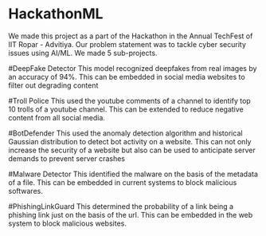 # HackathonML

We made this project as a part of the Hackathon in the Annual TechFest of IIT Ropar - Advitiya. Our problem statement was to tackle cyber security issues using AI/ML. We made 5 sub-projects.

#DeepFake Detector
This model recognized deepfakes from real images by an accuracy of 94%. This can be embedded in social media websites to filter out degrading content

#Troll Police
This used the youtube comments of a channel to identify top 10 trolls of a youtube channel. This can be extended to reduce negative content from all social media.

#BotDefender
This used the anomaly detection algorithm and historical Gaussian distribution to detect bot activity on a website. This can not only increase the security of a website but also can be used to anticipate server demands to prevent server crashes

#Malware Detector
This identified the malware on the basis of the metadata of a file. This can be embedded in current systems to block malicious softwares.

#PhishingLinkGuard
This determined the probability of a link being a phishing link just on the basis of the url. This can be embedded in the web system to block malicious websites.
